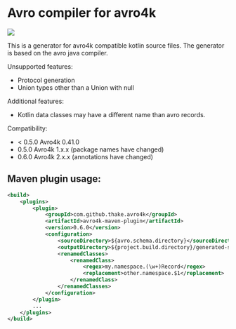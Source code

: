 # Avro compiler for avro4k
[<img src="https://img.shields.io/maven-central/v/com.github.thake.avro4k/avro4k-maven-plugin.svg?label=latest%20release"/>](https://search.maven.org/search?q=g:com.github.thake.avro4k)

This is a generator for avro4k compatible kotlin source files. The generator is based on 
the avro java compiler.

Unsupported features:
- Protocol generation
- Union types other than a Union with null

Additional features:
- Kotlin data classes may have a different name than avro records.

Compatibility:
- < 0.5.0 Avro4k 0.41.0
- 0.5.0 Avro4k 1.x.x (package names have changed)
- 0.6.0 Avro4k 2.x.x (annotations have changed)

## Maven plugin usage:
```xml
<build>
    <plugins>
        <plugin>
            <groupId>com.github.thake.avro4k</groupId>
            <artifactId>avro4k-maven-plugin</artifactId>
            <version>0.6.0</version>
            <configuration>
                <sourceDirectory>${avro.schema.directory}</sourceDirectory>
                <outputDirectory>${project.build.directory}/generated-sources</outputDirectory>
                <renamedClasses>
                    <renamedClass>
                        <regex>my.namespace.(\w+)Record</regex>
                        <replacement>other.namespace.$1</replacement>
                    </renamedClass>
                </renamedClasses>
            </configuration>            				        
        </plugin>
        ...
    </plugins>
</build>
```
